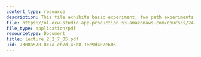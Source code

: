 ```yaml
---
content_type: resource
description: This file exhibits basic experiment, two path experiments and observations.
file: https://ol-ocw-studio-app-production.s3.amazonaws.com/courses/24-111-philosophy-of-quantum-mechanics-spring-2005/7308a5708c7aeb7d45b816e9d402e605_lecture_2_2_7_05.pdf
file_type: application/pdf
resourcetype: Document
title: lecture_2_2_7_05.pdf
uid: 7308a570-8c7a-eb7d-45b8-16e9d402e605
---
```

